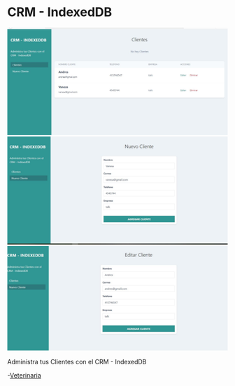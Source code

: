 # CRM - IndexedDB

![crm ](./img/listado.jpg)
![crm ](./img/nuevo.jpg)
![crm ](./img/editar-cliente.jpg)

Administra tus Clientes con el CRM - IndexedDB

-[Veterinaria ](https://jhonpe.github.io/administrar-citas)